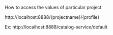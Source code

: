 
How to access the values of particular project

http://localhost:8888/{projectname}/{profile}
 
Ex: http://localhost:8888/catalog-service/default